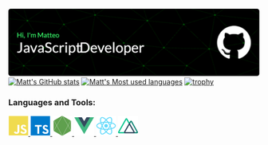 [![Header](./github-header-image.png)](https://matteobreda.dev/)
[![Matt's GitHub stats](https://github-readme-stats-q1f3pr3wa-mattbredas-projects.vercel.app/api?username=mattbreda&hide=stars&show_icons=true&theme=vue-dark)](https://github.com/anuraghazra/github-readme-stats)
[![Matt's Most used languages](https://github-readme-stats-q1f3pr3wa-mattbredas-projects.vercel.app/api/top-langs?username=mattbreda&show_icons=true&theme=vue-dark&layout=compact
)](https://github.com/anuraghazra/github-readme-stats)
[![trophy](https://github-profile-trophy.vercel.app/?username=mattbreda&title=Experience,Commits,Repositories&theme=onestar)](https://github.com/ryo-ma/github-profile-trophy)

<h3 align="left">Languages and Tools:</h3>
<p align="left"> 
  <a href="https://developer.mozilla.org/en-US/docs/Web/JavaScript" target="_blank"> 
    <img src="https://github.com/devicons/devicon/blob/master/icons/javascript/javascript-plain.svg" alt="JavaScript" width="40" height="40"/> 
  </a>
 <a href="https://developer.mozilla.org/en-US/docs/Web/JavaScript" target="_blank"> 
    <img src="  https://github.com/devicons/devicon/blob/master/icons/typescript/typescript-plain.svg" alt="TypeScript" width="40" height="40"/> 
  </a>
   <a href="https://developer.mozilla.org/en-US/docs/Web/JavaScript" target="_blank"> 
    <img src="https://github.com/devicons/devicon/blob/master/icons/nodejs/nodejs-plain.svg" alt="JavaScript" width="40" height="40"/> 
  </a>
  <a href="https://developer.mozilla.org/en-US/docs/Web/JavaScript" target="_blank"> 
    <img src="https://github.com/devicons/devicon/blob/master/icons/vuejs/vuejs-original.svg" alt="JavaScript" width="40" height="40"/> 
  </a>
  <a href="https://developer.mozilla.org/en-US/docs/Web/JavaScript" target="_blank"> 
    <img src="https://github.com/devicons/devicon/blob/master/icons/react/react-original.svg" alt="JavaScript" width="40" height="40"/> 
  </a>
  <a href="https://developer.mozilla.org/en-US/docs/Web/JavaScript" target="_blank"> 
    <img src="https://github.com/devicons/devicon/blob/master/icons/nuxtjs/nuxtjs-original.svg" alt="JavaScript" width="40" height="40"/> 
  </a>
</p>


<!--
https://github-readme-stats-onflfb6zy-mattbredas-projects.vercel.app/
**mattbreda/mattbreda** is a ✨ _special_ ✨ repository because its `README.md` (this file) appears on your GitHub profile.

Here are some ideas to get you started:

- 🔭 I’m currently working on ...
- 🌱 I’m currently learning ...
- 👯 I’m looking to collaborate on ...
- 🤔 I’m looking for help with ...
- 💬 Ask me about ...
- 📫 How to reach me: ...
- 😄 Pronouns: ...
- ⚡ Fun fact: ...
-->
